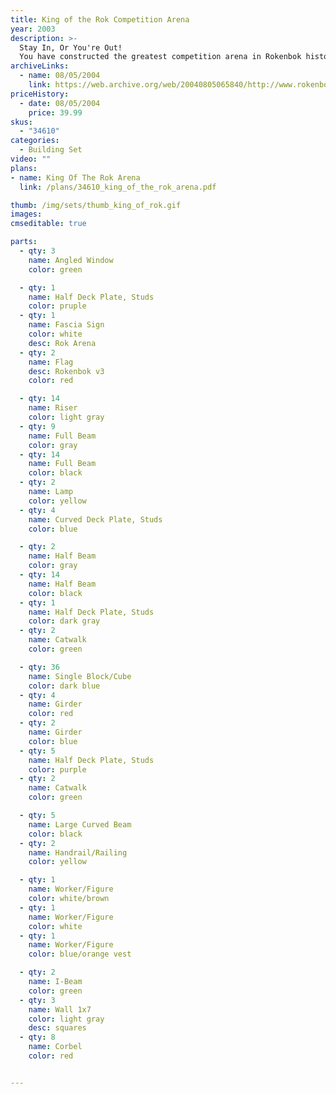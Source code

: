 ```yaml
---
title: King of the Rok Competition Arena
year: 2003
description: >-
  Stay In, Or You're Out!
  You have constructed the greatest competition arena in Rokenbok history. Head up the arena ramp. Plan your strategy. And go! It's competition time! Face off against the ROK world's greatest challengers! It's head-to-head non-stop action! When push comes to shove, your challenge is to stay in the Arena, survive, and win! This is a game of skill, strategy, and power. Test your skill control. Test your machine. Test your courage. Includes over 139 building pieces.
archiveLinks:
  - name: 08/05/2004
    link: https://web.archive.org/web/20040805065840/http://www.rokenbok.com/catalog/pd_34610.html
priceHistory:
  - date: 08/05/2004
    price: 39.99
skus:
  - "34610"
categories: 
  - Building Set
video: ""
plans:
- name: King Of The Rok Arena
  link: /plans/34610_king_of_the_rok_arena.pdf

thumb: /img/sets/thumb_king_of_rok.gif
images:
cmseditable: true

parts:
  - qty: 3
    name: Angled Window
    color: green

  - qty: 1
    name: Half Deck Plate, Studs
    color: pruple
  - qty: 1
    name: Fascia Sign
    color: white
    desc: Rok Arena
  - qty: 2
    name: Flag
    desc: Rokenbok v3
    color: red

  - qty: 14
    name: Riser
    color: light gray
  - qty: 9
    name: Full Beam
    color: gray
  - qty: 14
    name: Full Beam
    color: black
  - qty: 2
    name: Lamp
    color: yellow
  - qty: 4
    name: Curved Deck Plate, Studs
    color: blue

  - qty: 2
    name: Half Beam
    color: gray
  - qty: 14
    name: Half Beam
    color: black
  - qty: 1
    name: Half Deck Plate, Studs
    color: dark gray
  - qty: 2
    name: Catwalk
    color: green

  - qty: 36
    name: Single Block/Cube
    color: dark blue
  - qty: 4
    name: Girder
    color: red
  - qty: 2
    name: Girder
    color: blue
  - qty: 5
    name: Half Deck Plate, Studs
    color: purple
  - qty: 2
    name: Catwalk
    color: green

  - qty: 5
    name: Large Curved Beam
    color: black
  - qty: 2
    name: Handrail/Railing
    color: yellow

  - qty: 1
    name: Worker/Figure
    color: white/brown
  - qty: 1
    name: Worker/Figure
    color: white
  - qty: 1
    name: Worker/Figure
    color: blue/orange vest

  - qty: 2
    name: I-Beam
    color: green
  - qty: 3
    name: Wall 1x7
    color: light gray
    desc: squares
  - qty: 8
    name: Corbel
    color: red


---
```

